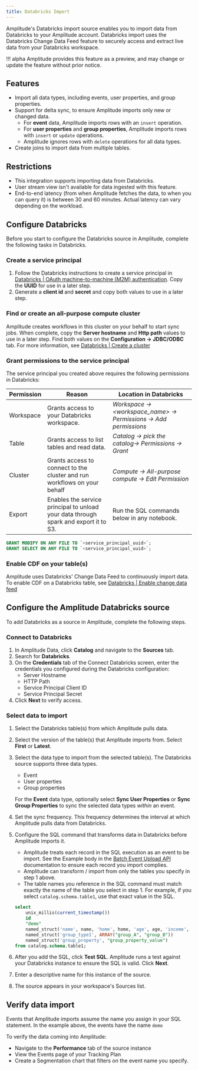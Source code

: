 ```yaml
---
title: Databricks Import
---
```


Amplitude's Databricks import source enables you to import data from Databricks to your Amplitude account. Databricks import uses the Databricks Change Data Feed feature to securely access and extract live data from your Databricks workspace.

!!! alpha
    Amplitude provides this feature as a preview, and may change or update the feature without prior notice.

## Features

- Import all data types, including events, user properties, and group properties.
- Support for delta sync, to ensure Amplitude imports only new or changed data.
  - For **event** data, Amplitude imports rows with an `insert` operation.
  - For **user properties** and **group properties**, Amplitude imports rows with `insert` or `update` operations.
  - Amplitude ignores rows with `delete` operations for all data types.
- Create joins to import data from multiple tables.

## Restrictions

- This integration supports importing data from Databricks.
- User stream view isn't available for data ingested with this feature.
- End-to-end latency (from when Amplitude fetches the data, to when you can query it) is between 30 and 60 minutes. Actual latency can vary depending on the workload.

## Configure Databricks

Before you start to configure the Databricks source in Amplitude, complete the following tasks in Databricks.

### Create a service principal

1. Follow the Databricks instructions to create a service principal in [Databricks | OAuth machine-to-machine (M2M) authentication](https://docs.databricks.com/en/dev-tools/auth/oauth-m2m.html). Copy the **UUID** for use in a later step.
2. Generate a **client id** and **secret** and copy both values to use in a later step.

### Find or create an all-purpose compute cluster

Amplitude creates workflows in this cluster on your behalf to start sync jobs. When complete, copy the **Server hostname** and **Http path** values to use in a later step. Find both values on the **Configuration -> JDBC/ODBC** tab. For more information, see [Databricks | Create a cluster](https://docs.databricks.com/en/dev-tools/auth/oauth-m2m.html)

### Grant permissions to the service principal

The service principal you created above requires the following permissions in Databricks:

| Permission | Reason                                                                               | Location in Databricks                                         |
| ---------- | ------------------------------------------------------------------------------------ | -------------------------------------------------------------- |
| Workspace  | Grants access to your Databricks workspace.                                          | *Workspace → <workspace_name> → Permissions → Add permissions* |
| Table      | Grants access to list tables and read data.                                          | *Catalog → pick the catalog→ Permissions → Grant*              |
| Cluster    | Grants access to connect to the cluster and run workflows on your behalf             | *Compute → All-purpose compute → Edit Permission*              |
| Export     | Enables the service principal to unload your data through spark and export it to S3. | Run the SQL commands below in any notebook.                                    |

```sql title="Databricks Export permission commands"
GRANT MODIFY ON ANY FILE TO `<service_principal_uuid>`;
GRANT SELECT ON ANY FILE TO `<service_principal_uuid>`;
```

### Enable CDF on your table(s)

Amplitude uses Databricks' Change Data Feed to continuously import data. To enable CDF on a Databricks table, see [Databricks | Enable change data feed](https://docs.databricks.com/en/delta/delta-change-data-feed.html#enable-change-data-feed)

## Configure the Amplitude Databricks source

To add Databricks as a source in Amplitude, complete the following steps.

### Connect to Databricks

1. In Amplitude Data, click **Catalog** and navigate to the **Sources** tab.
2. Search for **Databricks**.
3. On the **Credentials** tab of the Connect Databricks screen, enter the credentials you configured during the Databricks configuration:
    - Server Hostname
    - HTTP Path
    - Service Principal Client ID
    - Service Principal Secret
4. Click **Next** to verify access.

### Select data to import

1. Select the Databricks table(s) from which Amplitude pulls data.
2. Select the version of the table(s) that Amplitude imports from. Select **First** or **Latest**.
3. Select the data type to import from the selected table(s). The Databricks source supports three data types.
    - Event
    - User properties
    - Group properties
    
    For the **Event** data type, optionally select **Sync User Properties** or **Sync Group Properties** to sync the selected data types *within* an event.

4. Set the sync frequency. This frequency determines the interval at which Amplitude pulls data from Databricks.
5. Configure the SQL command that transforms data in Databricks before Amplitude imports it.
    - Amplitude treats each record in the SQL execution as an event to be import. See the Example body in the [Batch Event Upload API](/analytics/apis/batch-event-upload-api/#example-body) documentation to ensure each record you import complies.
    - Amplitude can transform / import from only the tables you specify in step 1 above.
    - The table names you reference in the SQL command must match exactly the name of the table you select in step 1. For example, if you select `catalog.schema.table1`, use that exact value in the SQL.

    ```sql title="Sample SQL command"
    select 
        unix_millis(current_timestamp())                                       as time,
        id                                                                     as user_id,
        "demo"                                                                 as event_type,
        named_struct('name', name, 'home', home, 'age', age, 'income', income) as user_properties,
        named_struct('group_type1', ARRAY("group_A", "group_B"))               as groups,
        named_struct('group_property', "group_property_value")                 as group_properties
    from catalog.schema.table1;
    ```

6. After you add the SQL, click **Test SQL**. Amplitude runs a test against your Databricks instance to ensure the SQL is valid. Click **Next**.
7. Enter a descriptive name for this instance of the source.
8. The source appears in your workspace's Sources list.

## Verify data import

Events that Amplitude imports assume the name you assign in your SQL statement. In the example above, the events have the name `demo`

To verify the data coming into Amplitude:

- Navigate to the **Performance** tab of the source instance
- View the Events page of your Tracking Plan
- Create a Segmentation chart that filters on the event name you specify. 